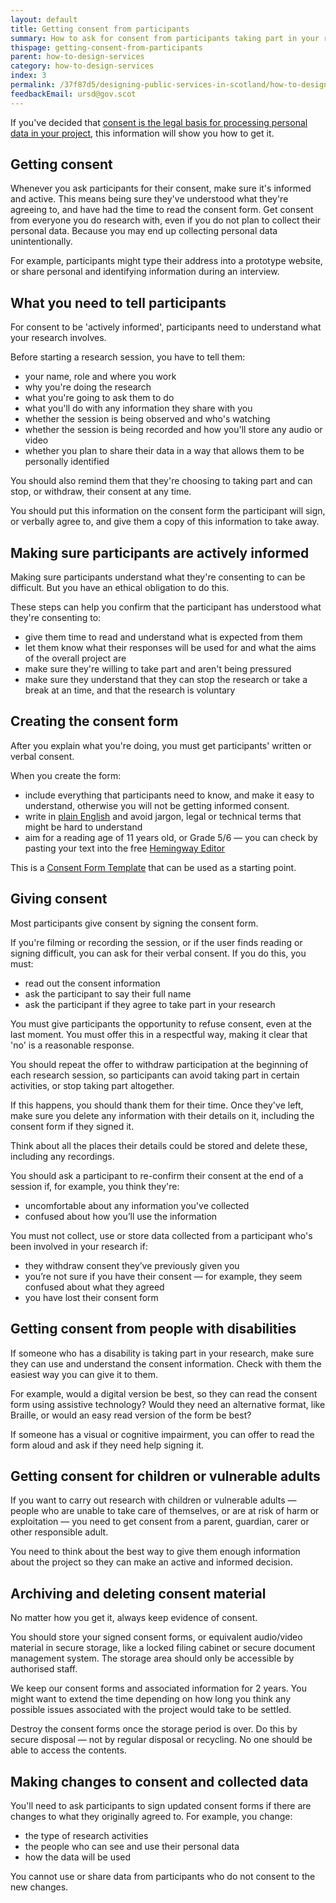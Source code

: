 ```yaml
---
layout: default
title: Getting consent from participants
summary: How to ask for consent from participants taking part in your research and design. Includes asking for consent from people with disabilities and for children and vulnerable adults.
thispage: getting-consent-from-participants
parent: how-to-design-services
category: how-to-design-services
index: 3
permalink: /37f87d5/designing-public-services-in-scotland/how-to-design-services/getting-consent-from-participants/
feedbackEmail: ursd@gov.scot
---
```


If you've decided that [consent is the legal basis for processing personal data in your project](https://ico.org.uk/for-organisations/resources-and-support/getting-ready-for-the-gdpr-resources/lawful-basis-interactive-guidance-tool/), this information will show you how to get it.

## Getting consent

Whenever you ask participants for their consent, make sure it's informed and active. This means being sure they've understood what they're agreeing to, and have had the time to read the consent form.
Get consent from everyone you do research with, even if you do not plan to collect their personal data. Because you may end up collecting personal data unintentionally.

For example, participants might type their address into a prototype website, or share personal and identifying information during an interview.

## What you need to tell participants

For consent to be 'actively informed', participants need to understand what your research involves.

Before starting a research session, you have to tell them:

* your name, role and where you work
* why you're doing the research
* what you're going to ask them to do
* what you'll do with any information they share with you
* whether the session is being observed and who's watching
* whether the session is being recorded and how you'll store any audio or video
* whether you plan to share their data in a way that allows them to be personally identified

You should also remind them that they're choosing to taking part and can stop, or withdraw, their consent at any time.

You should put this information on the consent form the participant will sign, or verbally agree to, and give them a copy of this information to take away.

## Making sure participants are actively informed

Making sure participants understand what they're consenting to can be difficult. But you have an ethical obligation to do this.

These steps can help you confirm that the participant has understood what they're consenting to:

* give them time to read and understand what is expected from them
* let them know what their responses will be used for and what the aims of the overall project are
* make sure they're willing to take part and aren't being pressured
* make sure they understand that they can stop the research or take a break at an time, and that the research is voluntary

## Creating the consent form

After you explain what you're doing, you must get participants' written or verbal consent.

When you create the form:
* include everything that participants need to know, and make it easy to understand, otherwise you will not be getting informed consent.
* write in [plain English](http://www.plainenglish.co.uk/free-guides.html) and avoid jargon, legal or technical terms that might be hard to understand
* aim for a reading age of 11 years old, or Grade 5/6 &mdash; you can check by pasting your text into the free [Hemingway Editor](http://www.hemingwayapp.com)

This is a [Consent Form Template](/assets/images/service-design-guide-images/Consent-Form.docx) that can be used as a starting point.

## Giving consent

Most participants give consent by signing the consent form.

If you're filming or recording the session, or if the user finds reading or signing difficult, you can ask for their verbal consent. If you do this, you must:

* read out the consent information
* ask the participant to say their full name
* ask the participant if they agree to take part in your research

You must give participants the opportunity to refuse consent, even at the last moment. You must offer this in a respectful way, making it clear that 'no' is a reasonable response.

You should repeat the offer to withdraw participation at the beginning of each research session, so participants can avoid taking part in certain activities, or stop taking part altogether.

If this happens, you should thank them for their time. Once they've left, make sure you delete any information with their details on it, including the consent form if they signed it.

Think about all the places their details could be stored and delete these, including any recordings.

You should ask a participant to re-confirm their consent at the end of a session if, for example, you think they're:

* uncomfortable about any information you've collected
* confused about how you’ll use the information

You must not collect, use or store data collected from a participant who's been involved in your research if:

* they withdraw consent they’ve previously given you
* you’re not sure if you have their consent &mdash; for example, they seem confused about what they agreed
* you have lost their consent form

## Getting consent from people with disabilities

If someone who has a disability is taking part in your research, make sure they can use and understand the consent information. Check with them the easiest way you can give it to them.

For example, would a digital version be best, so they can read the consent form using assistive technology? Would they need an alternative format, like Braille, or would an easy read version of the form be best?

If someone has a visual or cognitive impairment, you can offer to read the form aloud and ask if they need help signing it.

## Getting consent for children or vulnerable adults

If you want to carry out research with children or vulnerable adults &mdash; people who are unable to take care of themselves, or are at risk of harm or exploitation &mdash; you need to get consent from a parent, guardian, carer or other responsible adult.

You need to think about the best way to give them enough information about the project so they can make an active and informed decision.

## Archiving and deleting consent material

No matter how you get it, always keep evidence of consent.

You should store your signed consent forms, or equivalent audio/video material in secure storage, like a locked filing cabinet or secure document management system. The storage area should only be accessible by authorised staff.

We keep our consent forms and associated information for 2 years. You might want to extend the time depending on how long you think any possible issues associated with the project would take to be settled.

Destroy the consent forms once the storage period is over. Do this by secure disposal &mdash; not by regular disposal or recycling. No one should be able to access the contents.

## Making changes to consent and collected data

You'll need to ask participants to sign updated consent forms if there are changes to what they originally agreed to. For example, you change:

* the type of research activities
* the people who can see and use their personal data
* how the data will be used

You cannot use or share data from participants who do not consent to the new changes.
